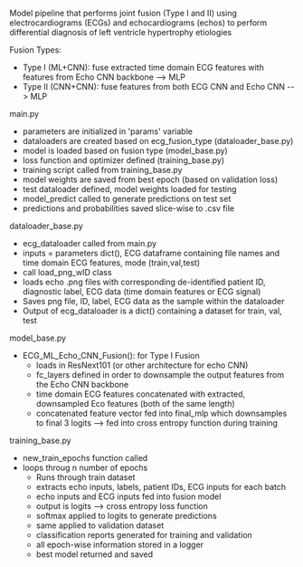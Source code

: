 Model pipeline that performs joint fusion (Type I and II) using electrocardiograms (ECGs) and echocardiograms (echos) to perform differential diagnosis of left ventricle hypertrophy etiologies

Fusion Types:
- Type I (ML+CNN): fuse extracted time domain ECG features with features from Echo CNN backbone --> MLP
- Type II (CNN+CNN): fuse features from both ECG CNN and Echo CNN --> MLP

main.py
- parameters are initialized in 'params' variable
- dataloaders are created based on ecg_fusion_type (dataloader_base.py)
- model is loaded based on fusion type (model_base.py)
- loss function and optimizer defined (training_base.py)
- training script called from training_base.py
- model weights are saved from best epoch (based on validation loss)
- test dataloader defined, model weights loaded for testing
- model_predict called to generate predictions on test set
- predictions and probabilities saved slice-wise to .csv file

dataloader_base.py
- ecg_dataloader called from main.py
- inputs = parameters dict(), ECG dataframe containing file names and time domain ECG features, mode (train,val,test)
- call load_png_wID class
- loads echo .png files with corresponding de-identified patient ID, diagnostic label, ECG data (time domain features or ECG signal)
- Saves png file, ID, label, ECG data as the sample within the dataloader
- Output of ecg_dataloader is a dict() containing a dataset for train, val, test

model_base.py
- ECG_ML_Echo_CNN_Fusion(): for Type I Fusion
  - loads in ResNext101 (or other architecture for echo CNN)
  - fc_layers defined in order to downsample the output features from the Echo CNN backbone
  - time domain ECG features concatenated with extracted, downsampled Eco features (both of the same length)
  - concatenated feature vector fed into final_mlp which downsamples to final 3 logits --> fed into cross entropy function during training
 
training_base.py
- new_train_epochs function called
- loops throug n number of epochs
  - Runs through train dataset
  - extracts echo inputs, labels, patient IDs, ECG inputs for each batch
  - echo inputs and ECG inputs fed into fusion model
  - output is logits --> cross entropy loss function
  - softmax applied to logits to generate predictions
  - same applied to validation dataset
  - classification reports generated for training and validation
  - all epoch-wise information stored in a logger
  - best model returned and saved
